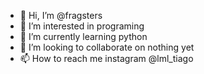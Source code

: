 - 👋 Hi, I’m @fragsters
- 👀 I’m interested in programing
- 🌱 I’m currently learning python  
- 💞️ I’m looking to collaborate on nothing yet
- 📫 How to reach me instagram @lml_tiago

<!---
fragsters/fragsters is a ✨ special ✨ repository because its `README.md` (this file) appears on your GitHub profile.
You can click the Preview link to take a look at your changes.
--->

